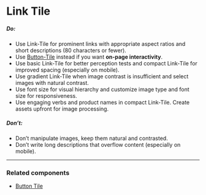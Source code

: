 # Link Tile

<TableOfContents></TableOfContents>

##### Do:

- Use Link-Tile for prominent links with appropriate aspect ratios and short descriptions (80 characters or fewer).
- Use [Button-Tile](components/button-tile) instead if you want **on-page interactivity**.
- Use basic Link-Tile for better perception tests and compact Link-Tile for improved spacing (especially on mobile).
- Use gradient Link-Tile when image contrast is insufficient and select images with natural contrast.
- Use font size for visual hierarchy and customize image type and font size for responsiveness.
- Use engaging verbs and product names in compact Link-Tile. Create assets upfront for image processing.

##### Don’t:

- Don’t manipulate images, keep them natural and contrasted.
- Don’t write long descriptions that overflow content (especially on mobile).

---

### Related components

- [Button Tile](components/button-tile)
